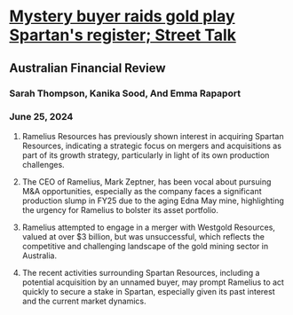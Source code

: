 # [Mystery buyer raids gold play Spartan's register; Street Talk](https://advance.lexis.com/api/document?collection=news&id=urn:contentItem:6CBV-R871-F0J6-J3TS-00000-00&context=1519360)
## Australian Financial Review
### Sarah Thompson, Kanika Sood, And Emma Rapaport
### June 25, 2024

1. Ramelius Resources has previously shown interest in acquiring Spartan Resources, indicating a strategic focus on mergers and acquisitions as part of its growth strategy, particularly in light of its own production challenges.

2. The CEO of Ramelius, Mark Zeptner, has been vocal about pursuing M&A opportunities, especially as the company faces a significant production slump in FY25 due to the aging Edna May mine, highlighting the urgency for Ramelius to bolster its asset portfolio.

3. Ramelius attempted to engage in a merger with Westgold Resources, valued at over $3 billion, but was unsuccessful, which reflects the competitive and challenging landscape of the gold mining sector in Australia.

4. The recent activities surrounding Spartan Resources, including a potential acquisition by an unnamed buyer, may prompt Ramelius to act quickly to secure a stake in Spartan, especially given its past interest and the current market dynamics.